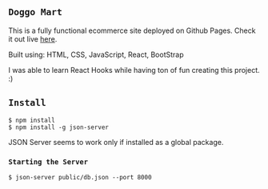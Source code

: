 
## `Doggo Mart`


This is a fully functional ecommerce site deployed on Github Pages. Check it out live [here](https://www.imvickywong.com/Doggo_Mart/).

Built using: HTML, CSS, JavaScript, React, BootStrap

I was able to learn React Hooks while having ton of fun creating this project. :)

## `Install`

```
$ npm install
$ npm install -g json-server
```
JSON Server seems to work only if installed as a global package. 

### `Starting the Server`

```
$ json-server public/db.json --port 8000
```
